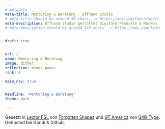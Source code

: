 ```yaml
---
# metadata
meta-title: Mentoring & Beratung · Offhand Studio
# meta-title should be around 50 chars. -> https://moz.com/learn/seo/title-tag
meta-description: Offhand Studio gestaltet digitale Produkte & Marken. Wir sind Experten in Visual Identity Design, UX und UI Design.
# meta-description should be around 150 chars. -> https://moz.com/learn/seo/meta-description


draft: true


url: /
name: Mentoring & Beratung
image: dither
collection: minor_pages
rank: 0

main_nav: true


headline: 'Mentoring & Beratung'
theme: dark

---
```

<p class="serif">
Gesetzt in <a href="https://forgotten-shapes.com/lector">Lector FSL</a> von <a href="https://forgotten-shapes.com/">Forgotten Shapes</a> und <a href="https://www.grillitype.com/typeface/gt-america">GT America</a> von <a href="https://www.grillitype.com/">Grilli Type</a>. Gehosted bei Gandi & Github.</p>

